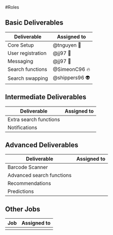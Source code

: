 #Roles

## Basic Deliverables
| Deliverable         | Assigned to |
| ------------------  | ----------- |
| Core Setup          | @tnguyen 💩 |
| User registration   |  @jj97 🌚           |
| Messaging           |  @jj97 🌚           |
| Search functions    |  @SimeonC96 🔥 |
| Search swapping     |  @shippers96 👽 |

## Intermediate Deliverables

| Deliverable  | Assigned to |
| ------------ | ------------ |
| Extra search functions | |
| Notifications | |

## Advanced Deliverables

| Deliverable  | Assigned to |
| -------------------------- | ----------- |
| Barcode Scanner | |
| Advanced search functions | |
| Recommendations | |
| Predictions | |

## Other Jobs 

| Job | Assigned to |
| -------------------------- | ------- |
|||

